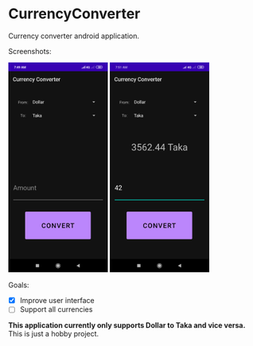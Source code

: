 # CurrencyConverter

Currency converter android application.

Screenshots:

<img src="images/default-screenshot.png" width="200"> <img src="images/usage-screenshot.png" width="200">

Goals:

- [x] Improve user interface
- [ ] Support all currencies

**This application currently only supports Dollar to Taka and vice versa.** This is
just a hobby project.
